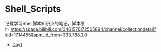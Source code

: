 # Shell_Scripts
记载学习Shell脚本知识点的笔记，脚本原址:https://space.bilibili.com/3461576172505894/channel/collectiondetail?sid=1714455&spm_id_from=333.788.0.0

+ [Day1](Day1/index.md)



